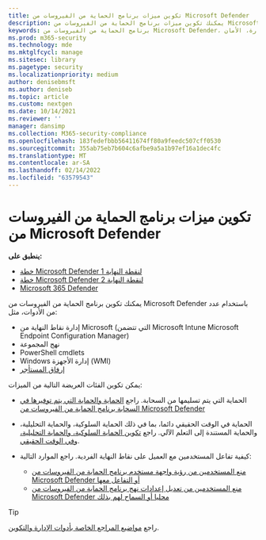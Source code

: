 ```yaml
---
title: تكوين ميزات برنامج الحماية من الفيروسات من Microsoft Defender
description: يمكنك تكوين ميزات برنامج الحماية من الفيروسات من Microsoft Defender باستخدام Intune Microsoft Endpoint Configuration Manager و"نهج المجموعة" و PowerShell.
keywords: برنامج الحماية من الفيروسات من Microsoft Defender، مكافحة البرامج الضارة، الأمان، defender، تكوين، تكوين، إدارة المؤتمرات، Microsoft Endpoint Configuration Manager، SCCM، Intune، MDM، إدارة أجهزة المحمول، GP، نهج المجموعة، PowerShell
ms.prod: m365-security
ms.technology: mde
ms.mktglfcycl: manage
ms.sitesec: library
ms.pagetype: security
ms.localizationpriority: medium
author: denisebmsft
ms.author: deniseb
ms.topic: article
ms.custom: nextgen
ms.date: 10/14/2021
ms.reviewer: ''
manager: dansimp
ms.collection: M365-security-compliance
ms.openlocfilehash: 183fedefbbb56411674ff80a9feedc507cff0530
ms.sourcegitcommit: 355ab75eb7b604c6afbe9a5a1b97ef16a1dec4fc
ms.translationtype: MT
ms.contentlocale: ar-SA
ms.lasthandoff: 02/14/2022
ms.locfileid: "63579543"
---
```

# <a name="configure-microsoft-defender-antivirus-features"></a>تكوين ميزات برنامج الحماية من الفيروسات من Microsoft Defender


**ينطبق على:**

- [خطة Microsoft Defender لنقطة النهاية 1](https://go.microsoft.com/fwlink/p/?linkid=2154037)
- [خطة Microsoft Defender لنقطة النهاية 2](https://go.microsoft.com/fwlink/p/?linkid=2154037)
- [Microsoft 365 Defender](https://go.microsoft.com/fwlink/?linkid=2118804)

يمكنك تكوين برنامج الحماية من الفيروسات من Microsoft Defender باستخدام عدد من الأدوات، مثل:

- إدارة نقاط النهاية من Microsoft (التي تتضمن Microsoft Intune Microsoft Endpoint Configuration Manager)
- نهج المجموعة
- PowerShell cmdlets
- Windows إدارة الأجهزة (WMI)
- [إرفاق المستأجر](/mem/configmgr/tenant-attach/)

يمكن تكوين الفئات العريضة التالية من الميزات:

- الحماية التي يتم تسليمها من السحابة. راجع [الحماية والحماية التي يتم توفيرها في السحابة برنامج الحماية من الفيروسات من Microsoft Defender](cloud-protection-microsoft-defender-antivirus.md)

- الحماية في الوقت الحقيقي دائما، بما في ذلك الحماية السلوكية، والحماية التحليلية، والحماية المستندة إلى التعلم الآلي. راجع [تكوين الحماية السلوكية، والحماية التحليلية، وفي الوقت الحقيقي](configure-protection-features-microsoft-defender-antivirus.md).

- كيفية تفاعل المستخدمين مع العميل على نقاط النهاية الفردية. راجع الموارد التالية:
  - [منع المستخدمين من رؤية واجهة مستخدم برنامج الحماية من الفيروسات من Microsoft Defender أو التفاعل معها](prevent-end-user-interaction-microsoft-defender-antivirus.md)
  - [منع المستخدمين من تعديل إعدادات نهج برنامج الحماية من الفيروسات من Microsoft Defender محليا أو السماح لهم بذلك](configure-local-policy-overrides-microsoft-defender-antivirus.md)

> [!TIP]
> راجع [مواضيع المراجع الخاصة بأدوات الإدارة والتكوين](configuration-management-reference-microsoft-defender-antivirus.md).
